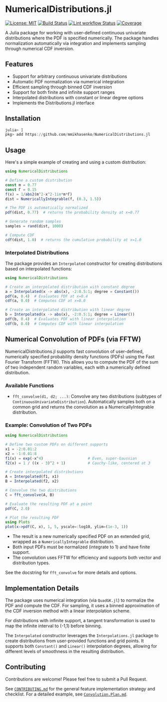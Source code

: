 # NumericalDistributions.jl

[![License: MIT](https://img.shields.io/badge/License-MIT-yellow.svg)](https://opensource.org/licenses/MIT)
[![Build Status](https://github.com/mmikhasenko/NumericalDistributions.jl/workflows/Test/badge.svg)](https://github.com/mmikhasenko/NumericalDistributions.jl/actions)
[![Lint workflow Status](https://github.com/mmikhasenko/NumericalDistributions.jl/actions/workflows/Lint.yml/badge.svg?branch=main)](https://github.com/mmikhasenko/NumericalDistributions.jl/actions/workflows/Lint.yml?query=branch%3Amain)
[![Coverage](https://codecov.io/gh/mmikhasenko/NumericalDistributions.jl/branch/main/graph/badge.svg)](https://codecov.io/gh/mmikhasenko/NumericalDistributions.jl)


A Julia package for working with user-defined continuous univariate distributions where the PDF is specified numerically. The package handles normalization automatically via integration and implements sampling through numerical CDF inversion.

## Features

- Support for arbitrary continuous univariate distributions
- Automatic PDF normalization via numerical integration
- Efficient sampling through binned CDF inversion
- Support for both finite and infinite support ranges
- Interpolated distributions with constant or linear degree options
- Implements the Distributions.jl interface

## Installation

```julia
julia> ]
pkg> add https://github.com/mmikhasenko/NumericalDistributions.jl
```

## Usage

Here's a simple example of creating and using a custom distribution:

```julia
using NumericalDistributions

# Define a custom distribution
const m = 0.77
const Γ = 0.15
f(x) = 1/abs2(m^2-x^2-1im*m*Γ)
dist = NumericallyIntegrable(f, (0.3, 1.5))

# The PDF is automatically normalized
pdf(dist, 0.77)  # returns the probability density at x=0.77

# Generate random samples
samples = rand(dist, 1000)

# Compute CDF
cdf(dist, 1.0)  # returns the cumulative probability at x=1.0
```

### Interpolated Distributions

The package provides an `Interpolated` constructor for creating distributions based on interpolated functions:

```julia
using NumericalDistributions

# Create an interpolated distribution with constant degree
a = Interpolated(x -> abs(x), -2:0.5:1; degree = Constant())
pdf(a, 0.4)  # Evaluates PDF at x=0.4
cdf(a, 0.0)  # Computes CDF at x=0.0

# Create an interpolated distribution with linear degree
b = Interpolated(x -> abs(x), -2:0.5:1; degree = Linear())
pdf(b, 0.4)  # Evaluates PDF with linear interpolation
cdf(b, 0.0)  # Computes CDF with linear interpolation
```

## Numerical Convolution of PDFs (via FFTW)

NumericalDistributions.jl supports fast convolution of user-defined, numerically specified probability density functions (PDFs) using the Fast Fourier Transform (FFTW). This allows you to compute the PDF of the sum of two independent random variables, each with a numerically defined distribution.

### Available Functions

- `fft_convolve(d1, d2; ...)`: Convolve any two distributions (subtypes of `ContinuousUnivariateDistribution`). Automatically samples both on a common grid and returns the convolution as a NumericallyIntegrable distribution.

### Example: Convolution of Two PDFs

```julia
using NumericalDistributions

# Define two custom PDFs on different supports
x1 = -2:0.01:2
x2 = -1:0.01:8
f1(x) = exp(-x^4)                    # Even, super-Gaussian
f2(x) = 1 / ((x - 3)^2 + 1)          # Cauchy-like, centered at 3

# Create interpolated distributions
A = Interpolated(f1, x1)
B = Interpolated(f2, x2)

# Convolve the two distributions
C = fft_convolve(A, B)

# Evaluate the resulting PDF at a point
pdf(C, 2.0)

# Plot the resulting PDF
using Plots
plot(x->pdf(C, x), 1, 5, yscale=:log10, ylim=(1e-3, 1))
```

- The result is a new numerically specified PDF on an extended grid, wrapped as a `NumericallyIntegrable` distribution.
- Both input PDFs must be normalized (integrate to 1) and have finite support.
- The convolution uses FFTW for efficiency and supports both vector and distribution types.

See the docstring for `fft_convolve` for more details and options.

## Implementation Details

The package uses numerical integration (via `QuadGK.jl`) to normalize the PDF and compute the CDF. For sampling, it uses a binned approximation of the CDF inversion method with a linear interpolation scheme.

For distributions with infinite support, a tangent transformation is used to map the infinite interval to (-1,1) before binning.

The `Interpolated` constructor leverages the `Interpolations.jl` package to create distributions from user-provided functions and grid points. It supports both `Constant()` and `Linear()` interpolation degrees, allowing for different levels of smoothness in the resulting distribution.

## Contributing

Contributions are welcome! Please feel free to submit a Pull Request.

See [`CONTRIBUTING.md`](CONTRIBUTING.md) for the general feature implementation strategy and checklist. For a detailed example, see [`Convolution.Plan.md`](Convolution.Plan.md).

